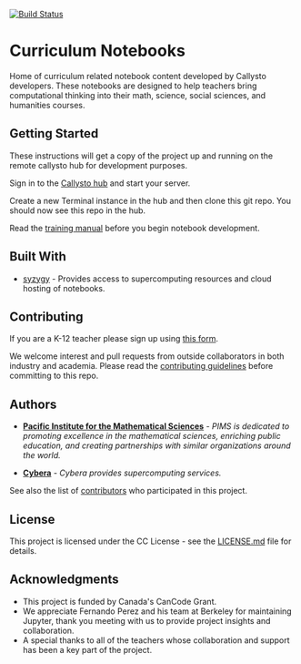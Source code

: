 [![Build Status](https://travis-ci.org/callysto/curriculum-notebooks.svg?branch=staging)](https://travis-ci.org/callysto/curriculum-notebooks)
# Curriculum Notebooks
Home of curriculum related notebook content developed by Callysto developers. These notebooks are designed to help teachers bring computational thinking into their math, science, social sciences, and humanities courses. 

## Getting Started

These instructions will get a copy of the project up and running on the remote callysto hub for development purposes.

Sign in to the [Callysto hub](https://hub.callysto.ca) and start your server.

Create a new Terminal instance in the hub and then clone this git repo. You should now see this repo in the hub.

Read the [training manual](https://github.com/callysto/training-manual) before you begin notebook development.

## Built With

* [syzygy](http://syzygy.ca) - Provides access to supercomputing resources and cloud hosting of notebooks.

## Contributing

If you are a K-12 teacher please sign up using [this form](https://docs.google.com/forms/d/e/1FAIpQLSc0i25Ounu-VXhgvI8lkrIwjeDetcls9DbBEJZuuru5taa8PQ/viewform?embedded=true).

We welcome interest and pull requests from outside collaborators in both industry and academia.
Please read the [contributing guidelines](CONTRIBUTING.md) before committing to this repo.


## Authors

* [**Pacific Institute for the Mathematical Sciences**](http://www.pims.math.ca) - *PIMS is dedicated to promoting excellence in the mathematical sciences, enriching public education, and creating partnerships with similar organizations around the world.* 

* [**Cybera**](https://www.cybera.ca) - *Cybera provides supercomputing services.* 

See also the list of [contributors](https://github.com/callysto/curriculum-notebooks/graphs/contributors) who participated in this project.

## License

This project is licensed under the CC License - see the [LICENSE.md](LICENSE.md) file for details.

## Acknowledgments

* This project is funded by Canada's CanCode Grant.
* We appreciate Fernando Perez and his team at Berkeley for maintaining Jupyter, thank you meeting with us to provide project insights and collaboration.
* A special thanks to all of the teachers whose collaboration and support has been a key part of the project.
